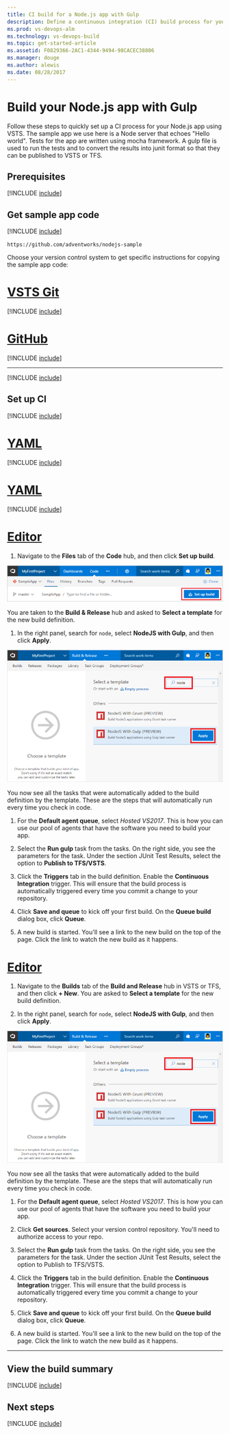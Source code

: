 ```yaml
---
title: CI build for a Node.js app with Gulp
description: Define a continuous integration (CI) build process for your Node.js app with Gulp in VSTS
ms.prod: vs-devops-alm
ms.technology: vs-devops-build
ms.topic: get-started-article
ms.assetid: F0829366-2AC1-4344-9494-98CACEC38806
ms.manager: douge
ms.author: alewis
ms.date: 08/28/2017
---
```


# Build your Node.js app with Gulp

Follow these steps to quickly set up a CI process for your Node.js app using VSTS. The sample app we use here is a Node server that echoes "Hello world". Tests for the app are written using mocha framework. A gulp file is used to run the tests and to convert the results into junit format so that they can be published to VSTS or TFS.

## Prerequisites

[!INCLUDE [include](../../_shared/ci-cd-prerequisites-vsts.md)]

## Get sample app code

[!INCLUDE [include](../_shared/get-sample-code-intro.md)]

```
https://github.com/adventworks/nodejs-sample
```

Choose your version control system to get specific instructions for copying the sample app code:

# [VSTS Git](#tab/vstsgit)

[!INCLUDE [include](../_shared/get-sample-code-vsts-tfs-2017-update-2.md)]

# [GitHub](#tab/github)

[!INCLUDE [include](../_shared/get-sample-code-github.md)]

---

[!INCLUDE [include](../_shared/get-sample-code-other-repos-vsts.md)]

## Set up CI

[!INCLUDE [include](../_shared/setup-ci-intro.md)]

# [YAML](#tab/yaml/vstsgit)

[!INCLUDE [include](../_shared/setup-ci-yaml-vstsgit.md)]

# [YAML](#tab/yaml/github)

[!INCLUDE [include](../_shared/setup-ci-yaml-github.md)]

# [Editor](#tab/editor/vstsgit)

1. Navigate to the **Files** tab of the **Code** hub, and then click **Set up build**.

  ![Screenshot showing button to set up build for a repository](../_shared/_img/set-up-first-build-from-code-hub.png)

  You are taken to the **Build & Release** hub and asked to **Select a template** for the new build definition.

1. In the right panel, search for `node`, select **NodeJS with Gulp**, and then click **Apply**.

  ![apply node.js gulp template](_img/apply-nodejs-gulp-template.png)

  You now see all the tasks that were automatically added to the build definition by the template. These are the steps that will automatically run every time you check in code.

1. For the **Default agent queue**, select _Hosted VS2017_. This is how you can use our pool of agents that have the software you need to build your app.

1. Select the **Run gulp** task from the tasks. On the right side, you see the parameters for the task. Under the section JUnit Test Results, select the option to **Publish to TFS/VSTS**.

1. Click the **Triggers** tab in the build definition. Enable the **Continuous Integration** trigger. This will ensure that the build process is automatically triggered every time you commit a change to your repository.

1. Click **Save and queue** to kick off your first build. On the **Queue build** dialog box, click **Queue**.

1. A new build is started. You'll see a link to the new build on the top of the page. Click the link to watch the new build as it happens.

# [Editor](#tab/editor/github)

1. Navigate to the **Builds** tab of the **Build and Release** hub in VSTS or TFS, and then click **+ New**. You are asked to **Select a template** for the new build definition.

1. In the right panel, search for `node`, select **NodeJS with Gulp**, and then click **Apply**.

  ![apply node.js gulp template](_img/apply-nodejs-gulp-template.png)

  You now see all the tasks that were automatically added to the build definition by the template. These are the steps that will automatically run every time you check in code.

1. For the **Default agent queue**, select _Hosted VS2017_. This is how you can use our pool of agents that have the software you need to build your app.

1. Click **Get sources**. Select your version control repository. You'll need to authorize access to your repo.

1. Select the **Run gulp** task from the tasks. On the right side, you see the parameters for the task. Under the section JUnit Test Results, select the option to Publish to TFS/VSTS.

1. Click the **Triggers** tab in the build definition. Enable the **Continuous Integration** trigger. This will ensure that the build process is automatically triggered every time you commit a change to your repository.

1. Click **Save and queue** to kick off your first build. On the **Queue build** dialog box, click **Queue**.

1. A new build is started. You'll see a link to the new build on the top of the page. Click the link to watch the new build as it happens.

---

## View the build summary

[!INCLUDE [include](../_shared/view-build-summary.md)]

## Next steps

[!INCLUDE [include](../_shared/ci-web-app-next-steps.md)]
